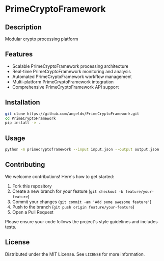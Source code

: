 # PrimeCryptoFramework

## Description

Modular crypto processing platform

## Features

- Scalable PrimeCryptoFramework processing architecture
- Real-time PrimeCryptoFramework monitoring and analysis
- Automated PrimeCryptoFramework workflow management
- Multi-platform PrimeCryptoFramework integration
- Comprehensive PrimeCryptoFramework API support
## Installation

```bash
git clone https://github.com/angeldv/PrimeCryptoFramework.git
cd PrimeCryptoFramework
pip install -e .
```

## Usage

```bash
python -m primecryptoframework --input input.json --output output.json
```

## Contributing

We welcome contributions! Here's how to get started:

1. Fork this repository
2. Create a new branch for your feature (`git checkout -b feature/your-feature`)
3. Commit your changes (`git commit -am 'Add some awesome feature'`)
4. Push to the branch (`git push origin feature/your-feature`)
5. Open a Pull Request

Please ensure your code follows the project's style guidelines and includes tests.

## License

Distributed under the MIT License. See `LICENSE` for more information.
